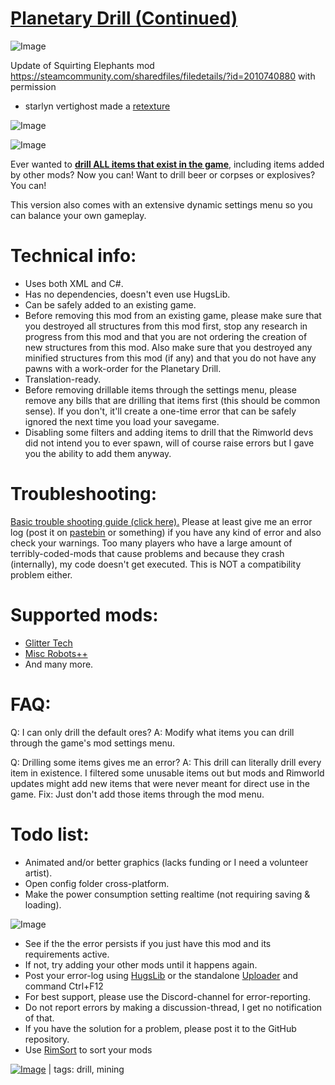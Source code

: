 # [Planetary Drill (Continued)](https://steamcommunity.com/sharedfiles/filedetails/?id=2612772586)

![Image](https://i.imgur.com/buuPQel.png)

Update of Squirting Elephants mod
https://steamcommunity.com/sharedfiles/filedetails/?id=2010740880
with permission

- starlyn vertighost made a [retexture](https://steamcommunity.com/sharedfiles/filedetails/?id=3335873435)

![Image](https://i.imgur.com/pufA0kM.png)
	
![Image](https://i.imgur.com/Z4GOv8H.png)

Ever wanted to <ins>**drill ALL items that exist in the game**</ins>, including items added by other mods? Now you can! Want to drill beer or corpses or explosives? You can!

This version also comes with an extensive dynamic settings menu so you can balance your own gameplay.


# Technical info:



- Uses both XML and C#.
-  Has no dependencies, doesn't even use HugsLib.
- Can be safely added to an existing game.
- Before removing this mod from an existing game, please make sure that you destroyed all structures from this mod first, stop any research in progress from this mod and that you are not ordering the creation of new structures from this mod. Also make sure that you destroyed any minified structures from this mod (if any) and that you do not have any pawns with a work-order for the Planetary Drill.
-  Translation-ready.
-  Before removing drillable items through the settings menu, please remove any bills that are drilling that items first (this should be common sense). If you don't, it'll create a one-time error that can be safely ignored the next time you load your savegame.
-  Disabling some filters and adding items to drill that the Rimworld devs did not intend you to ever spawn, will of course raise errors but I gave you the ability to add them anyway.



# Troubleshooting:

[Basic trouble shooting guide (click here).](https://steamcommunity.com/sharedfiles/filedetails/?id=2046475282)
Please at least give me an error log (post it on [pastebin](pastebin.com) or something) if you have any kind of error and also check your warnings. Too many players who have a large amount of terribly-coded-mods that cause problems and because they crash (internally), my code doesn't get executed. This is NOT a compatibility problem either.

# Supported mods:



- [Glitter Tech](https://steamcommunity.com/sharedfiles/filedetails/?id=725576127&amp;searchtext=glitterworld+tech)
- [Misc Robots++](https://steamcommunity.com/sharedfiles/filedetails/?id=747645520)
-  And many more.




# FAQ:

Q: I can only drill the default ores?
A: Modify what items you can drill through the game's mod settings menu.

Q: Drilling some items gives me an error?
A: This drill can literally drill every item in existence. I filtered some unusable items out but mods and Rimworld updates might add new items that were never meant for direct use in the game. Fix: Just don't add those items through the mod menu.


# Todo list:



- Animated and/or better graphics (lacks funding or I need a volunteer artist).
- Open config folder cross-platform.
- Make the power consumption setting realtime (not requiring saving &amp; loading).



![Image](https://i.imgur.com/PwoNOj4.png)



-  See if the the error persists if you just have this mod and its requirements active.
-  If not, try adding your other mods until it happens again.
-  Post your error-log using [HugsLib](https://steamcommunity.com/workshop/filedetails/?id=818773962) or the standalone [Uploader](https://steamcommunity.com/sharedfiles/filedetails/?id=2873415404) and command Ctrl+F12
-  For best support, please use the Discord-channel for error-reporting.
-  Do not report errors by making a discussion-thread, I get no notification of that.
-  If you have the solution for a problem, please post it to the GitHub repository.
-  Use [RimSort](https://github.com/RimSort/RimSort/releases/latest) to sort your mods

 

[![Image](https://img.shields.io/github/v/release/emipa606/PlanetaryDrill?label=latest%20version&style=plastic&color=9f1111&labelColor=black)](https://steamcommunity.com/sharedfiles/filedetails/changelog/2612772586) | tags: drill,  mining
